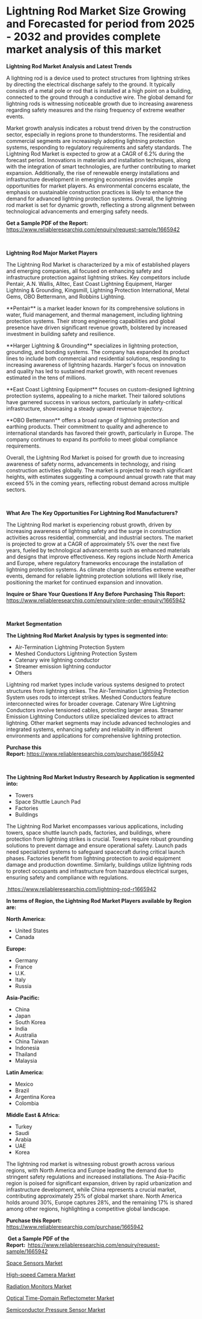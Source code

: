 <p><h1>Lightning Rod Market Size Growing and Forecasted for period from 2025 - 2032 and provides complete market analysis of this market</h1></p><p><strong>Lightning Rod Market Analysis and Latest Trends</strong></p>
<p><p>A lightning rod is a device used to protect structures from lightning strikes by directing the electrical discharge safely to the ground. It typically consists of a metal pole or rod that is installed at a high point on a building, connected to the ground through a conductive wire. The global demand for lightning rods is witnessing noticeable growth due to increasing awareness regarding safety measures and the rising frequency of extreme weather events.</p><p>Market growth analysis indicates a robust trend driven by the construction sector, especially in regions prone to thunderstorms. The residential and commercial segments are increasingly adopting lightning protection systems, responding to regulatory requirements and safety standards. The Lightning Rod Market is expected to grow at a CAGR of 6.2% during the forecast period. Innovations in materials and installation techniques, along with the integration of smart technologies, are further contributing to market expansion. Additionally, the rise of renewable energy installations and infrastructure development in emerging economies provides ample opportunities for market players. As environmental concerns escalate, the emphasis on sustainable construction practices is likely to enhance the demand for advanced lightning protection systems. Overall, the lightning rod market is set for dynamic growth, reflecting a strong alignment between technological advancements and emerging safety needs.</p></p>
<p><strong>Get a Sample PDF of the Report:&nbsp;</strong> <a href="https://www.reliableresearchiq.com/enquiry/request-sample/1665942?utm_campaign=1129&utm_medium=2&utm_source=Github&utm_content=ia&utm_term=06042025&utm_id=lightning-rod">https://www.reliableresearchiq.com/enquiry/request-sample/1665942</a></p>
<p>&nbsp;</p>
<p><strong>Lightning Rod Major Market Players</strong></p>
<p><p>The Lightning Rod Market is characterized by a mix of established players and emerging companies, all focused on enhancing safety and infrastructure protection against lightning strikes. Key competitors include Pentair, A.N. Wallis, Alltec, East Coast Lightning Equipment, Harger Lightning & Grounding, Kingsmill, Lightning Protection International, Metal Gems, OBO Bettermann, and Robbins Lightning.</p><p>**Pentair** is a market leader known for its comprehensive solutions in water, fluid management, and thermal management, including lightning protection systems. Their strong engineering capabilities and global presence have driven significant revenue growth, bolstered by increased investment in building safety and resilience.</p><p>**Harger Lightning & Grounding** specializes in lightning protection, grounding, and bonding systems. The company has expanded its product lines to include both commercial and residential solutions, responding to increasing awareness of lightning hazards. Harger's focus on innovation and quality has led to sustained market growth, with recent revenues estimated in the tens of millions.</p><p>**East Coast Lightning Equipment** focuses on custom-designed lightning protection systems, appealing to a niche market. Their tailored solutions have garnered success in various sectors, particularly in safety-critical infrastructure, showcasing a steady upward revenue trajectory.</p><p>**OBO Bettermann** offers a broad range of lightning protection and earthing products. Their commitment to quality and adherence to international standards has favored their growth, particularly in Europe. The company continues to expand its portfolio to meet global compliance requirements.</p><p>Overall, the Lightning Rod Market is poised for growth due to increasing awareness of safety norms, advancements in technology, and rising construction activities globally. The market is projected to reach significant heights, with estimates suggesting a compound annual growth rate that may exceed 5% in the coming years, reflecting robust demand across multiple sectors.</p></p>
<p>&nbsp;</p>
<p><strong>What Are The Key Opportunities For Lightning Rod Manufacturers?</strong></p>
<p><p>The Lightning Rod market is experiencing robust growth, driven by increasing awareness of lightning safety and the surge in construction activities across residential, commercial, and industrial sectors. The market is projected to grow at a CAGR of approximately 5% over the next five years, fueled by technological advancements such as enhanced materials and designs that improve effectiveness. Key regions include North America and Europe, where regulatory frameworks encourage the installation of lightning protection systems. As climate change intensifies extreme weather events, demand for reliable lightning protection solutions will likely rise, positioning the market for continued expansion and innovation.</p></p>
<p><strong>Inquire or Share Your Questions If Any Before Purchasing This Report:</strong> <a href="https://www.reliableresearchiq.com/enquiry/pre-order-enquiry/1665942?utm_campaign=1129&utm_medium=2&utm_source=Github&utm_content=ia&utm_term=06042025&utm_id=lightning-rod">https://www.reliableresearchiq.com/enquiry/pre-order-enquiry/1665942</a></p>
<p>&nbsp;</p>
<p><strong>Market Segmentation</strong></p>
<p><strong>The Lightning Rod Market Analysis by types is segmented into:</strong></p>
<p><ul><li>Air-Termination Lightning Protection System</li><li>Meshed Conductors Lightning Protection System</li><li>Catenary wire lightning conductor</li><li>Streamer emission lightning conductor</li><li>Others</li></ul></p>
<p><p>Lightning rod market types include various systems designed to protect structures from lightning strikes. The Air-Termination Lightning Protection System uses rods to intercept strikes. Meshed Conductors feature interconnected wires for broader coverage. Catenary Wire Lightning Conductors involve tensioned cables, protecting larger areas. Streamer Emission Lightning Conductors utilize specialized devices to attract lightning. Other market segments may include advanced technologies and integrated systems, enhancing safety and reliability in different environments and applications for comprehensive lightning protection.</p></p>
<p><strong>Purchase this Report:&nbsp;</strong><a href="https://www.reliableresearchiq.com/purchase/1665942?utm_campaign=1129&utm_medium=2&utm_source=Github&utm_content=ia&utm_term=06042025&utm_id=lightning-rod">https://www.reliableresearchiq.com/purchase/1665942</a></p>
<p>&nbsp;</p>
<p><strong>The Lightning Rod Market Industry Research by Application is segmented into:</strong></p>
<p><ul><li>Towers</li><li>Space Shuttle Launch Pad</li><li>Factories</li><li>Buildings</li></ul></p>
<p><p>The Lightning Rod Market encompasses various applications, including towers, space shuttle launch pads, factories, and buildings, where protection from lightning strikes is crucial. Towers require robust grounding solutions to prevent damage and ensure operational safety. Launch pads need specialized systems to safeguard spacecraft during critical launch phases. Factories benefit from lightning protection to avoid equipment damage and production downtime. Similarly, buildings utilize lightning rods to protect occupants and infrastructure from hazardous electrical surges, ensuring safety and compliance with regulations.</p></p>
<p><a href="https://www.reliableresearchiq.com/lightning-rod-r1665942?utm_campaign=1129&utm_medium=2&utm_source=Github&utm_content=ia&utm_term=06042025&utm_id=lightning-rod">&nbsp;https://www.reliableresearchiq.com/lightning-rod-r1665942</a></p>
<p><strong>In terms of Region, the Lightning Rod Market Players available by Region are:</strong></p>
<p>
    <p> <strong> North America: </strong>
        <ul>
            <li>United States</li>
            <li>Canada</li>
        </ul>
        </p> 
    <p> <strong> Europe: </strong>
        <ul>
            <li>Germany</li>
            <li>France</li>
            <li>U.K.</li>
            <li>Italy</li>
            <li>Russia</li>
        </ul>
        </p> 
    <p> <strong> Asia-Pacific: </strong>
        <ul>
            <li>China</li>
            <li>Japan</li>
            <li>South Korea</li>
            <li>India</li>
            <li>Australia</li>
            <li>China Taiwan</li>
            <li>Indonesia</li>
            <li>Thailand</li>
            <li>Malaysia</li>
        </ul>
        </p> 
    <p> <strong> Latin America: </strong>
        <ul>
            <li>Mexico</li>
            <li>Brazil</li>
            <li>Argentina Korea</li>
            <li>Colombia</li>
        </ul>
        </p> 
    <p> <strong> Middle East & Africa: </strong>
        <ul>
            <li>Turkey</li>
            <li>Saudi</li>
            <li>Arabia</li>
            <li>UAE</li>
            <li>Korea</li>
        </ul>
    </p>
    </p>
<p><p>The lightning rod market is witnessing robust growth across various regions, with North America and Europe leading the demand due to stringent safety regulations and increased installations. The Asia-Pacific region is poised for significant expansion, driven by rapid urbanization and infrastructure development, while China represents a crucial market, contributing approximately 25% of global market share. North America holds around 30%, Europe captures 28%, and the remaining 17% is shared among other regions, highlighting a competitive global landscape.</p></p>
<p><strong>Purchase this Report: </strong><a href="https://www.reliableresearchiq.com/purchase/1665942?utm_campaign=1129&utm_medium=2&utm_source=Github&utm_content=ia&utm_term=06042025&utm_id=lightning-rod">https://www.reliableresearchiq.com/purchase/1665942</a></p>
<p>&nbsp;<strong>Get a Sample PDF of the Report:&nbsp;&nbsp;</strong><a href="https://www.reliableresearchiq.com/enquiry/request-sample/1665942?utm_campaign=1129&utm_medium=2&utm_source=Github&utm_content=ia&utm_term=06042025&utm_id=lightning-rod">https://www.reliableresearchiq.com/enquiry/request-sample/1665942</a></p>
<p><strong></strong></p>
<p><p><a href="https://github.com/snapetylerho/Market-Research-Report-List-1/blob/main/space-sensors-market.md?utm_campaign=1129&utm_medium=2&utm_source=Github&utm_content=ia&utm_term=06042025&utm_id=lightning-rod">Space Sensors Market</a></p><p><a href="https://github.com/stunzkocotpv/Market-Research-Report-List-1/blob/main/high-speed-camera-market.md?utm_campaign=1129&utm_medium=2&utm_source=Github&utm_content=ia&utm_term=06042025&utm_id=lightning-rod">High-speed Camera Market</a></p><p><a href="https://github.com/trenkkwasek84/Market-Research-Report-List-1/blob/main/radiation-monitors-market.md?utm_campaign=1129&utm_medium=2&utm_source=Github&utm_content=ia&utm_term=06042025&utm_id=lightning-rod">Radiation Monitors Market</a></p><p><a href="https://github.com/iwanesucices/Market-Research-Report-List-1/blob/main/optical-time-domain-reflectometer-market.md?utm_campaign=1129&utm_medium=2&utm_source=Github&utm_content=ia&utm_term=06042025&utm_id=lightning-rod">Optical Time-Domain Reflectometer Market</a></p><p><a href="https://github.com/sulvantomppa/Market-Research-Report-List-1/blob/main/semiconductor-pressure-sensor-market.md?utm_campaign=1129&utm_medium=2&utm_source=Github&utm_content=ia&utm_term=06042025&utm_id=lightning-rod">Semiconductor Pressure Sensor Market</a></p></p>
